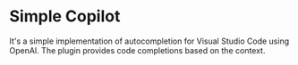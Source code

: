 # Simple Copilot

It's a simple implementation of autocompletion for Visual Studio Code using OpenAI. The plugin provides code completions based on the context.

